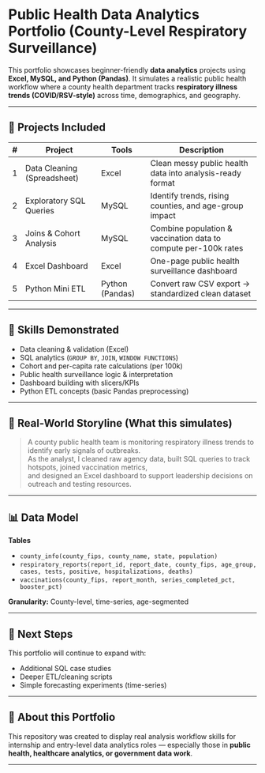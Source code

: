 # Public Health Data Analytics Portfolio (County-Level Respiratory Surveillance)

This portfolio showcases beginner-friendly **data analytics** projects using **Excel, MySQL, and Python (Pandas)**. It simulates a realistic public health workflow where a county health department tracks **respiratory illness trends (COVID/RSV-style)** across time, demographics, and geography.

---

## 📂 Projects Included

| # | Project | Tools | Description |
|---|---------|--------|-------------|
| 1 | Data Cleaning (Spreadsheet) | Excel | Clean messy public health data into analysis-ready format |
| 2 | Exploratory SQL Queries | MySQL | Identify trends, rising counties, and age-group impact |
| 3 | Joins & Cohort Analysis | MySQL | Combine population & vaccination data to compute per-100k rates |
| 4 | Excel Dashboard | Excel | One-page public health surveillance dashboard |
| 5 | Python Mini ETL | Python (Pandas) | Convert raw CSV export → standardized clean dataset |

---

## 🧠 Skills Demonstrated

- Data cleaning & validation (Excel)
- SQL analytics (`GROUP BY`, `JOIN`, `WINDOW FUNCTIONS`)
- Cohort and per-capita rate calculations (per 100k)
- Public health surveillance logic & interpretation
- Dashboard building with slicers/KPIs
- Python ETL concepts (basic Pandas preprocessing)

---

## 🔬 Real-World Storyline (What this simulates)

> A county public health team is monitoring respiratory illness trends to identify early signals of outbreaks.  
> As the analyst, I cleaned raw agency data, built SQL queries to track hotspots, joined vaccination metrics,  
> and designed an Excel dashboard to support leadership decisions on outreach and testing resources.

---

## 📊 Data Model

**Tables**
- `county_info(county_fips, county_name, state, population)`
- `respiratory_reports(report_id, report_date, county_fips, age_group, cases, tests, positive, hospitalizations, deaths)`
- `vaccinations(county_fips, report_month, series_completed_pct, booster_pct)`

**Granularity:** County-level, time-series, age-segmented

---

## 📌 Next Steps

This portfolio will continue to expand with:
- Additional SQL case studies
- Deeper ETL/cleaning scripts
- Simple forecasting experiments (time-series)

---

## 📎 About this Portfolio

This repository was created to display real analysis workflow skills for internship and entry-level data analytics roles — especially those in **public health, healthcare analytics, or government data work**.

---
